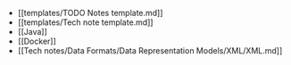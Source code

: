 - [[templates/TODO Notes template.md]]
- [[templates/Tech note template.md]]
- [[Java]]
- [[Docker]]
- [[Tech notes/Data Formats/Data Representation Models/XML/XML.md]]
